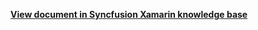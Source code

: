 **[View document in Syncfusion Xamarin knowledge base](https://www.syncfusion.com/kb/12189/how-to-use-templateselector-in-xamarin-forms-accordion-sfaccordion)**
